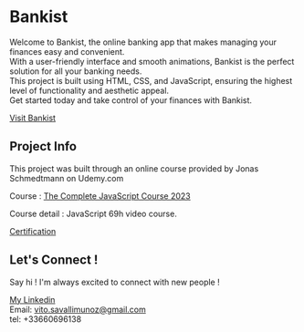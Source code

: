 # Bankist

Welcome to Bankist, the online banking app that makes managing your finances easy and convenient. <br />With a user-friendly interface and smooth animations, Bankist is the perfect solution for all your banking needs. <br /> This project is built using HTML, CSS, and JavaScript, ensuring the highest level of functionality and aesthetic appeal. <br /> Get started today and take control of your finances with Bankist.  

[Visit Bankist](https://vito-bankist.netlify.app/)

## Project Info

This project was built through an online course provided by Jonas Schmedtmann on Udemy.com

Course : [The Complete JavaScript Course 2023](https://www.udemy.com/course/the-complete-javascript-course/)

Course detail : JavaScript 69h video course.

[Certification](https://www.udemy.com/certificate/UC-c546146c-af07-4cbe-9461-bbb4f7f6402a/)

## Let's Connect !

Say hi ! I'm always excited to connect with new people !

[My Linkedin](https://www.linkedin.com/in/vito-savalli/)  
Email: vito.savallimunoz@gmail.com  
tel: +33660696138
